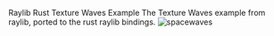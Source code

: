 Raylib Rust Texture Waves Example
The Texture Waves example from raylib, ported to the rust raylib bindings.
![spacewaves](https://user-images.githubusercontent.com/8461538/84827873-1c9a2800-aff3-11ea-973f-266a7c39ade3.PNG)
